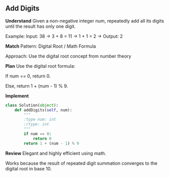## Add Digits
**Understand**
Given a non-negative integer num, repeatedly add all its digits until the result has only one digit.

Example:
Input: 38 → 3 + 8 = 11 → 1 + 1 = 2 → Output: 2

**Match**
Pattern: Digital Root / Math Formula

Approach: Use the digital root concept from number theory

**Plan**
Use the digital root formula:

If num == 0, return 0.

Else, return 1 + (num - 1) % 9.

**Implement**
```python
class Solution(object):
    def addDigits(self, num):
        """
        :type num: int
        :rtype: int
        """
        if num == 0:
            return 0
        return 1 + (num - 1) % 9
```

**Review**
Elegant and highly efficient using math.

Works because the result of repeated digit summation converges to the digital root in base 10.